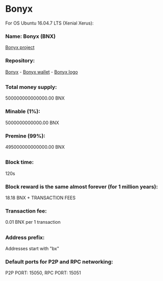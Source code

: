 # Bonyx

For OS Ubuntu 16.04.7 LTS (Xenial Xerus):

### Name: Bonyx (BNX)

[Bonyx project](https://github.com/bonyx-project/)

### Repository:

[Bonyx](https://github.com/bonyx-project/bonyx/) - [Bonyx wallet](https://github.com/bonyx-project/bonyx-wallet/) - [Bonyx logo](https://github.com/bonyx-project/bonyx-logo/)
##
### Total money supply:
500000000000000.00 BNX

### Minable (1%):
5000000000000.00 BNX

### Premine (99%):
495000000000000.00 BNX
##
### Block time:
120s

### Block reward is the same almost forever (for 1 million years):
18.18 BNX + TRANSACTION FEES

### Transaction fee: 
0.01 BNX per 1 transaction
##
### Address prefix:
Addresses start with "bx"

### Default ports for P2P and RPC networking:
P2P PORT: 15050, RPC PORT: 15051
